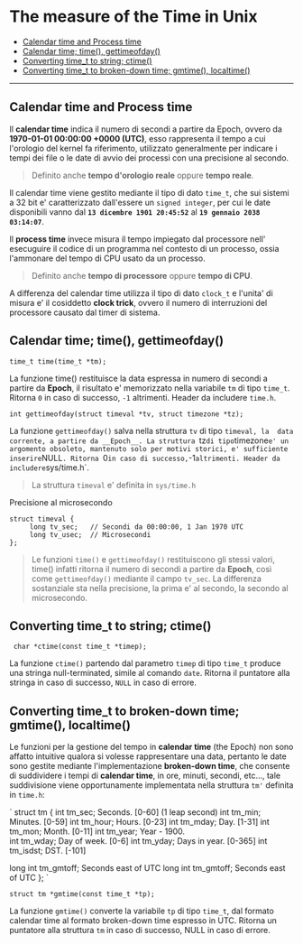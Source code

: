 # The measure of the Time in Unix

* [Calendar time and Process time](#headDT0)
* [Calendar time; time(), gettimeofday()](#headDT1)
* [Converting time_t to string; ctime()](#headDT2)
* [Converting time_t to broken-down time; gmtime(), localtime()](#headDT3)

---

## <a name="headDT0"></a>Calendar time and Process time

Il __calendar time__ indica il numero di secondi a partire da Epoch, ovvero da
__1970-01-01 00:00:00 +0000 (UTC)__, esso rappresenta il tempo a cui l'orologio
del kernel fa riferimento, utilizzato generalmente per indicare i tempi dei 
file o le date di avvio dei processi con una precisione al secondo.

> Definito anche __tempo d'orologio reale__ oppure __tempo reale__.

Il calendar time viene gestito mediante il tipo di dato `time_t`, che sui
sistemi a 32 bit e' caratterizzato dall'essere un `signed integer`, per cui le
date disponibili vanno dal __`13 dicembre 1901 20:45:52`__ al 
__`19 gennaio 2038 03:14:07`__.

Il __process time__ invece misura il tempo impiegato dal processore nell'
esecuguire il codice di un programma nel contesto di un processo, ossia 
l'ammonare del tempo di CPU usato da un processo. 

> Definito anche __tempo di processore__ oppure __tempo di CPU__.

A differenza del calendar time utilizza il tipo di dato `clock_t` e l'unita' di 
misura e' il cosiddetto __clock trick__, ovvero il numero di interruzioni del
processore causato dal timer di sistema.

## <a name="headDT1"></a>Calendar time; time(), gettimeofday()

`time_t time(time_t *tm);` 

La funzione time() restituisce la data espressa in numero di secondi a partire
da __Epoch__, il risultato e' memorizzato nella  variabile `tm` di tipo 
`time_t`. Ritorna `0` in caso di successo, `-1` altrimenti. Header da includere 
`time.h`.

`int gettimeofday(struct timeval *tv, struct timezone *tz);`

La funzione `gettimeofday()` salva nella struttura `tv` di tipo `timeval, la 
data corrente, a partire da __Epoch__. La struttura `tz` di tipo `timezone` e'
un argomento obsoleto, mantenuto solo per motivi storici, e' sufficiente 
inserire `NULL`. Ritorna `0` in caso di successo, `-1` altrimenti. Header da 
includere `sys/time.h`.

> La struttura `timeval` e' definita in `sys/time.h`

Precisione al microsecondo

```
struct timeval {
     long tv_sec;	// Secondi da 00:00:00, 1 Jan 1970 UTC
     long tv_usec;	// Microsecondi
};
```

> Le funzioni `time()` e `gettimeofday()` restituiscono gli stessi valori, 
> time() infatti ritorna il numero di secondi a partire da __Epoch__, così come
> `gettimeofday()` mediante il campo `tv_sec`. La differenza sostanziale sta
> nella precisione, la prima e' al secondo, la secondo al microsecondo.

## <a name="headDT2"></a>Converting time_t to string; ctime()

` char *ctime(const time_t *timep);`

La funzione `ctime()` partendo dal parametro `timep` di tipo `time_t` produce
una stringa null-terminated, simile al comando `date`. Ritorna il puntatore 
alla stringa in caso di successo, `NULL` in caso di errore.

## <a name="headDT3"></a>Converting time_t to broken-down time; gmtime(), localtime()

Le funzioni per la gestione del tempo in __calendar time__ (the Epoch)  non sono 
affatto intuitive qualora si volesse rappresentare una data, pertanto le date
sono gestite mediante l'implementazione __broken-down time__, che consente
di suddividere i tempi di __calendar time__, in ore, minuti, secondi, etc..., 
tale suddivisione viene opportunamente implementata nella struttura `tm'` 
definita in `time.h`:

`
struct tm
{
  int tm_sec;			 Seconds.	[0-60] (1 leap second) 
  int tm_min;			 Minutes.	[0-59] 
  int tm_hour;			 Hours.		[0-23] 
  int tm_mday;			 Day.		[1-31] 
  int tm_mon;			 Month.		[0-11] 
  int tm_year;			 Year		- 1900.  
  int tm_wday;			 Day of week.	[0-6] 
  int tm_yday;			 Days in year.	[0-365]	
  int tm_isdst;			 DST.		[-101]

  long int tm_gmtoff;		 Seconds east of UTC
  long int tm_gmtoff;		 Seconds east of UTC
};
`

`struct tm *gmtime(const time_t *tp);`

La funzione `gmtime()` converte la variabile `tp` di tipo `time_t`, dal formato 
calendar time al formato broken-down time espresso in UTC. Ritorna un puntatore 
alla struttura `tm` in caso di successo, NULL in caso di errore.
